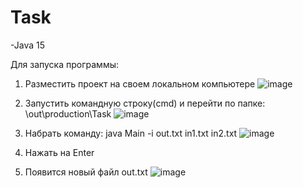 # Task
-Java 15

Для запуска программы:
1. Разместить проект на своем локальном компьютере
![image](https://github.com/Pars89/Task/assets/74140385/074fd5c4-ca6f-4bb9-b163-9fb336def7bd)

2. Запустить командную строку(cmd) и перейти по папке: \out\production\Task
![image](https://github.com/Pars89/Task/assets/74140385/e3392728-6d84-4352-9ab0-bdf3e5b432d7)

3. Набрать команду: java Main -i out.txt in1.txt in2.txt 
![image](https://github.com/Pars89/Task/assets/74140385/c551dfa5-0be9-4585-9dc2-0fe3065abfb5)

5. Нажать на Enter
6. Появится новый файл out.txt
   ![image](https://github.com/Pars89/Task/assets/74140385/3ef3b621-54fa-454b-9ddc-51ef0ed513d6)

